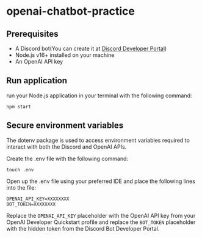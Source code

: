 # openai-chatbot-practice
 
## Prerequisites

- A Discord bot(You can create it at [Discord Developer Portal](https://discord.com/developers/applications))
- Node.js v16+ installed on your machine
- An OpenAI API key

## Run application
run your Node.js application in your terminal with the following command:

```
npm start
```

## Secure environment variables
The dotenv package is used to access environment variables required to interact with both the Discord and OpenAI APIs.

Create the .env file with the following command:

```
touch .env
```

Open up the .env file using your preferred IDE and place the following lines into the file:

```
OPENAI_API_KEY=XXXXXXXX
BOT_TOKEN=XXXXXXXX
```

Replace the `OPENAI_API_KEY` placeholder with the OpenAI API key from your OpenAI Developer Quickstart profile and replace the `BOT_TOKEN` placeholder with the hidden token from the Discord Bot Developer Portal.